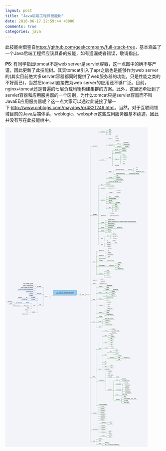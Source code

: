 ```yaml
---
layout: post
title: "Java后端工程师技能树"
date: 2016-06-17 22:59:44 +0800
comments: true
categories: java
---
```


此技能树借鉴自<https://github.com/geekcompany/full-stack-tree>，基本涵盖了一个Java后端工程师应该具备的技能，如有遗漏或者错误，敬请指出。

**PS**: 有同学指出tomcat不是web server是servlet容器，这一点图中的确不够严谨，因此更新了此技能树。其实tomcat引入了apr之后也是能够作为web server的(其实目前绝大多servlet容器都同时提供了web服务器的功能，只是性能之类的不好而已)，当然把tomcat直接做为web server的应用还不够广泛。目前，nginx+tomcat还是普遍的七层负载均衡构建集群的方案。此外，这里还牵扯到了servlet容器和应用服务器的一个区别，为什么tomcat只是servlet容器而不叫JavaEE应用服务器呢？这一点大家可以通过此链接了解一下:<http://www.cnblogs.com/maydow/p/4821249.html>。当然，对于互联网领域目前的Java后端体系，weblogic、webspher这些应用服务器基本绝迹，因此并没有写在此技能树中。

<!--more-->

[![java-skill-tree](/images/blog_images/java-skill-tree.png)](/images/blog_images/java-skill-tree.png)